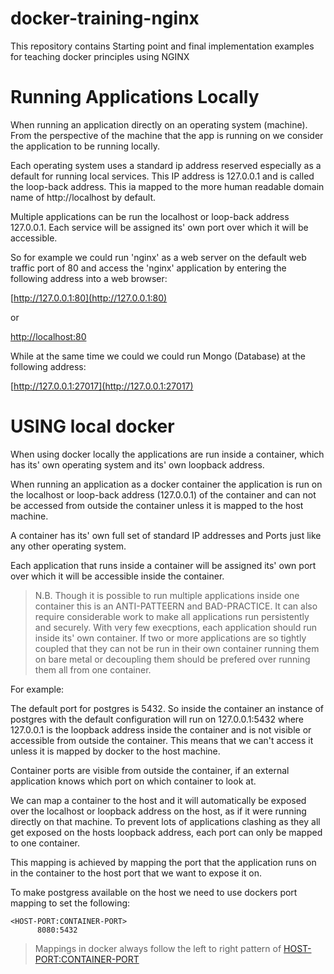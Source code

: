 # docker-training-nginx
This repository contains Starting point and final implementation examples for teaching docker principles using NGINX

# Running Applications Locally
When running an application directly on an operating system (machine). From the perspective of the machine that the app is running on we consider the application to be running locally.

Each operating system uses a standard ip address reserved especially as a default for running local services. This IP address is 127.0.0.1 and is called the loop-back address. This ia mapped to the more human readable domain name of http://localhost by default.

Multiple applications can be run the localhost or loop-back address 127.0.0.1. Each service will be assigned its' own port over which it will be accessible.

So for example we could run 'nginx' as a web server on the default web traffic port of 80 and access the 'nginx' application by entering the following address into a web browser:

[http://127.0.0.1:80](http://127.0.0.1:80)

or 

[http://localhost:80](http://localhost:80)

While at the same time we could we could run Mongo (Database) at the following address:

[http://127.0.0.1:27017](http://127.0.0.1:27017)

# USING local docker
When using docker locally the applications are run inside a container, which has its' own operating system and its' own loopback address.

When running an application as a docker container the application is run on the localhost or loop-back address (127.0.0.1) of the container and can not be accessed from outside the container unless it is mapped to the host machine.

A container has its' own full set of standard IP addresses and Ports just like any other operating system.

Each application that runs inside a container will be assigned its' own port over which it will be accessible inside the container.

> N.B. Though it is possible to run multiple applications inside one container this is an ANTI-PATTEERN and BAD-PRACTICE. It can also require considerable work to make all applications run persistently and securely. With very few execptions, each application should run inside its' own container. If two or more applications are so tightly coupled that they can not be run in their own container running them on bare metal or decoupling them should be prefered over running them all from one container.  


For example:

The default port for postgres is 5432. So inside the container an instance of postgres with the default configuration will run on 127.0.0.1:5432 where 127.0.0.1 is the loopback address inside the container and is not visible or accessible from outside the container. This means that we can't access it unless it is mapped by docker to the host machine.

Container ports are visible from outside the container, if an external application knows which port on which container to look at.

We can map a container to the host and it will automatically be exposed over the localhost or loopback address on the host, as if it were running directly on that machine. To prevent lots of applications clashing as they all get exposed on the hosts loopback address, each port can only be mapped to one container.

This mapping is achieved by mapping the port that the application runs on in the container to the host port that we want to expose it on.

To make postgress available on the host we need to use dockers port mapping to set the following:

```pretty
<HOST-PORT:CONTAINER-PORT>
      8080:5432
```

> Mappings in docker always follow the left to right pattern of <HOST-PORT:CONTAINER-PORT>
